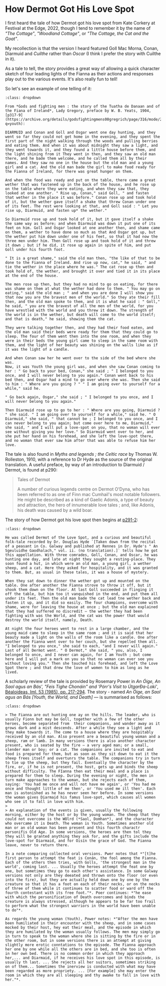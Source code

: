 # How Dermot Got His Love Spot

I first heard the tale of how Dermot got his love spot from Kate Corkery at Festival at the Edge, 2022, though I tend to remember it by the name of *"The Cottage"*, *"Woodland Cottage"*, or *"The Cottage, the Cat and the Goat"*.

My recollection is that the version I heard featured Goll Mac Morna, Conan, Diarmuid and *Cuilthe* rather than *Oscar* (I think I prefer the story with Cuilthe in it).

As a tale to tell, the story provides a great way of allowing a quick character sketch of four leading lights of the Fianna as their actions and responses play out to the various events. It's also really fun to tell!

So let's see an example of one telling of it:

```{admonition} How Diarmuid Got His Love Spot, Lady Gregory, 1904
:class: dropdown

From *Gods and fighting men : the story of the Tuatha de Danaan and of the Fiana of Ireland*, Lady Gregory, preface by W. B. Yeats, 1904, [p317-9](https://archive.org/details/godsfightingmens00gregrich/page/316/mode/2up?q=youth):

DIARMUID and Conan and Goll and Osgar went one day hunting, and they went so far they could not get home in the evening, and they spent the first part of the night walking through the woods and pulling berries and eating them. And when it was about midnight they saw a light, and they went towards it, and they found a little house before them, and the light shining from it They went in then, and they saw an old man there, and he bade them welcome, and he called them all by their names. And they saw no one in the house but the old man and a young girl and a cat. And the old man bade the girl to make food ready for the Fianna of Ireland, for there was great hunger on them.

And when the food was ready and put on the table, there came a great wether that was fastened up in the back of the house, and he rose up on the table where they were eating, and when they saw that, they looked at one another. " Rise up, Conan," said Goll, " and fasten  that wether in the place it was before." Conan rose up and took hold of it, but the wether gave itself a shake that threw Conan under one of its feet. The rest were looking at that, and Goll said : " Let you rise up, Diarmuid, and fasten up* the wether." 

So Diarmuid rose up and took hold of it, but it gave itself a shake the same way as before; and when Diarmuid was down it put one of its feet on him. Goll and Osgar looked at one another then, and shame came on them, a wether to have done so much as that And Osgar got up, but the wether put him down under one of his feet, so that it had now the three men under him. Then Goll rose up and took hold of it and threw it down ; but if he did, it rose up again in spite of him, and put Goll under his fourth foot.

" It is a great shame," said the old man then, "the like of that to be done to the Fianna of Ireland. And rise up now, cat," he said, " and tie the wether in the place where he was." The cat rose up then and took hold of, the wether, and brought it over and tied it in its place at the end of the house.

The men rose up then, but they had no mind to go on eating, for there was shame on them at what the wether had done to them. " You may go on eating," said the old man ; " and when you are done I will show you that now you are the bravest men of the world." So they ate their fill then, and the old man spoke to them, and it is what he said : " Goll," he said, " you are the bravest of all the men of the world, for you have wrestled with the world and you threw it down. The strength of the world is in the wether, but death will come to the world itself; and that is death," he said, showing them the cat.

They were talking together then, and they had their food eaten, and the old man said their beds were ready for them that they could go to sleep. The four of them went then into the one room, and when they were in their beds the young girl came to sleep in the same room with them, and the light of her beauty was shining on the walls like as if it was the light of a candle.

And when Conan saw her he went over to the side of the bed where she was.
Now, it was Youth the young girl was, and when she saw Conan coming to her : " Go back to your bed, Conan," she said ; " I belonged to you once, and I will never belong to you again." Conan went back to his bed then, and Osgar had a mind to go over where she was. Then she said to him : " Where are you going ? " " I am going over to yourself for a while," said he.

" Go back again, Osgar," she said ; " I belonged to you once, and I will never belong to you again."

Then Diarmuid rose up to go to her : " Where are you going, Diarmuid ? " she said. " I am going over to yourself for a while," said he. " O Diarmuid," she said, " that cannot be ; I belonged to you once, and I can never belong to you again; but come over here to me, Diarmuid," she said, " and I will put a love-spot on you, that no woman will ever see without giving you her love." So Diarmuid went over to her, and she put her hand on his forehead, and she left the love-spot there, and no woman that ever saw him after that was able to refuse him her love.

```

The tale is also found in *Myths and legends ; the Celtic race* by Thomas W. Rolleston, 1910, with a reference to Dr Hyde as the source of the original translation. A useful preface, by way of an introduction to Diarmuid / Dermot, is found at p290:

> Tales of Dermot
>
> A number of curious legends centre on Dermot O'Dyna, who has been referred to as one of Finn mac Cumhail's most notable followers. He might be described as a kind of Gaelic Adonis, a type of beauty and attraction, the hero of innumerable love tales ; and, like Adonis, his death was caused by a wild boar.

The story of how Dermot got his love spot then begins at [p291-2](https://archive.org/details/mythslegendscelt00roll/page/290/mode/2up):

```{admonition} How Dermot Got the Love Spot, Rolleston, 1910
:class: dropdown

He was called Dermot of the Love Spot, and a curious and beautiful folk-tale recorded by Dr. Douglas Hyde `[Taken down from the recital of a peasant in Co. Galway and published at Rennes in Dr. Hyde's " An Sgeuluidhe Gaodhalach," vol. ii. (no translation).]` tells how he got this appellation. With three comrades, Goll, Conan, and Oscar, he was hunting one day, and late at night they sought a resting-place. They soon found a hut, in which were an old man, a young girl, a wether sheep, and a cat. Here they asked for hospitality, and it was granted to them. But, as usual in these tales, it was a house of mystery.

When they sat down to dinner the wether got up and mounted on the table. One after another the Fianna strove to throw it off, but it shook them down on the floor. At last Goll succeeded in flinging it off the table, but him too it vanquished in the end, and put them all under its feet. Then the old man bade the cat lead tne wether back and fasten it up, and it did so easily. The four champions, overcome with shame, were for leaving the house at once ; but the old man explained that they had suffered no discredit — the wether they had been fighting with was the World, and the cat was the power that would destroy the world itself, namely, Death.

At night the four heroes went to rest in a large chamber, and the young maid came to sleep in the same room ; and it is said that her beauty made a light on the walls of the room like a candle. One after another the Fianna went over to her couch, but she repelled them all. "I belonged to you once," she said to each, "and I never will again." Last of all Dermot went. " O Dermot," she said, " you, also, I belonged to once, and I never can again, for I am Youth ; but come here and I will put a mark on you so that no woman can ever see you without loving you." Then she touched his forehead, and left the Love Spot there ; and that drew the love of women to him as long as he lived.

```

A scholarly review of the tale is provided by Rosemary Power in *An Óige, An Saol agus an Bás', "Feis Tighe Chonáin" and 'Pórr's Visit to ÚtgarÐa-Loki'*, [Béaloideas, Iml. 53 (1985), pp. 217-294](https://www.jstor.org/stable/20522262). The story - named *An Óige, an Saol agus an Bás [Youth, the World, and Death]* — is summarised as follows:

```{admonition} Summary of *Youth, the World, and Death*
:class: dropdown

> The Fianna are out hunting one ay on the hills. The leader, who is usually Fionn but may be Goll, together with a few of the other heroes, become separated from  their companions, and wander away as it grows dark and a mist descends. After a while they see a light and they make towards it. The come to a house where they are hospitably received by an old man. Also present are a beautiful young woman and a sheep, ram or lamb. In many versions there is also another character present, who is seated by the fire — a very aged man; or a small, slender man or boy; or a cat. The companions are invited to eat and food is prepared for them, but as soon as they sit down to eat it the sheep frees itself and overtunrs the table. The companions try in turn to tie up the sheep, but they fail. Eventually the character by the fire, or, if he is not present, the host, gets up and binds the sheep without difficulty. The FIanna then eat their meal and a place is prepared for them to sleep. During the evening or night, the men in turn make approaches to the woman, but she rejects each of them, saying: 'You had me once and will not have me again', or 'You had me once and thought little of me then', or 'You used me ill then'. Each man is astonished as he has never seen her before. In some versions the woman gives Diarmaid his famus love-spot, which causes all women who see it to fall in love with him.
> 
> An explanation of the events is given, usually the following morning, either by the host or by the young woman. The sheep that they could not overcome is the WOlrd (*Saol, Domhan*), and the character who overcame it is Death. The woman is Youth. Sometimes another old man or an old woman has been present and this fourth charactr personifis Old Age. In some versions, the heroes are then tol they they will be granted anything they ask for, and the gifts include the love-spot for Diarmaid, and for Oisín the grace of God. The Fianna leave, never to return there.

In a note comparing collected oral versions. Pwer notes that *"[t]he first person to attempt the feat is Conán, the fool among the Fianna. Each of the others then tries, with Golls, 'the strongest man in the world', coming last. ... Usually the heroes attempt the feat one by one, but sometimes they go to each other's assistance. In some Galway versions not only are they deeated and thrown onto the floor (or even into the fire), but they are actually held down one by one by the creature so that it has a foot on each of their necks, or on the necks of three of them while it continues to scatter food or ward off the fourth contestant with its free foot."*. Poer continues: *"he ease with which the personification of Death overcomes and binds the creature is always stressed, although he appears to be far too frail to perform what the strongest warriors in the world have been unable to do"*.

As regards the young woman (Youth), Power notes: *"After the men have been humiliated in their encounter with the sheep, and in some cases mocked by their host, hey eat their meal, and the episode in which they are humilated by the woman usually follows. The men may simply go in turn to speak to the woman where she is sitting by the fire or in the other room, but in some versions there is an attempt at giving slightly more erotic conntations to the episode. The Fianna approach her one by one while all the others are in bed, and she too is often in her own bed. There is no common order in which they approach her,... and Diarmaid, if he receives his love spot in this episode, is usually th last. ... She rejects all her suitors, sometimes striking on of them... Sometimes the inerview is conducted with what may have been regarded as more propriety. ... [For example] she may enter the room in which they are all sleeping and thy awake to fall in love with her."*.

```
